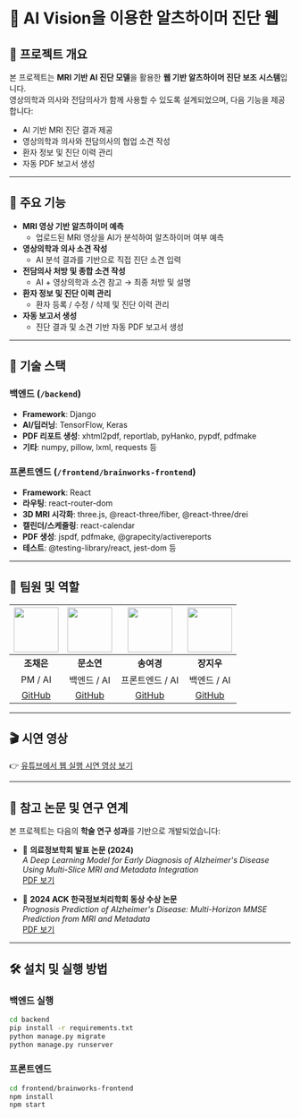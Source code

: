 # 🧠 AI Vision을 이용한 알츠하이머 진단 웹

## 📌 프로젝트 개요

본 프로젝트는 **MRI 기반 AI 진단 모델**을 활용한 **웹 기반 알츠하이머 진단 보조 시스템**입니다.  
영상의학과 의사와 전담의사가 함께 사용할 수 있도록 설계되었으며, 다음 기능을 제공합니다:

- AI 기반 MRI 진단 결과 제공
- 영상의학과 의사와 전담의사의 협업 소견 작성
- 환자 정보 및 진단 이력 관리
- 자동 PDF 보고서 생성

---

## 🚀 주요 기능

- **MRI 영상 기반 알츠하이머 예측**
  - 업로드된 MRI 영상을 AI가 분석하여 알츠하이머 여부 예측
- **영상의학과 의사 소견 작성**
  - AI 분석 결과를 기반으로 직접 진단 소견 입력
- **전담의사 처방 및 종합 소견 작성**
  - AI + 영상의학과 소견 참고 → 최종 처방 및 설명
- **환자 정보 및 진단 이력 관리**
  - 환자 등록 / 수정 / 삭제 및 진단 이력 관리
- **자동 보고서 생성**
  - 진단 결과 및 소견 기반 자동 PDF 보고서 생성

---

## 🔧 기술 스택

### 백엔드 (`/backend`)
- **Framework**: Django
- **AI/딥러닝**: TensorFlow, Keras
- **PDF 리포트 생성**: xhtml2pdf, reportlab, pyHanko, pypdf, pdfmake
- **기타**: numpy, pillow, lxml, requests 등

### 프론트엔드 (`/frontend/brainworks-frontend`)
- **Framework**: React
- **라우팅**: react-router-dom
- **3D MRI 시각화**: three.js, @react-three/fiber, @react-three/drei
- **캘린더/스케줄링**: react-calendar
- **PDF 생성**: jspdf, pdfmake, @grapecity/activereports
- **테스트**: @testing-library/react, jest-dom 등

---

## 👥 팀원 및 역할

| <img src="https://github.com/likeeun.png" width="80" height="80"/> | <img src="https://github.com/dotz0ver.png" width="80" height="80"/> | <img src="https://github.com/0gonge.png" width="80" height="80"/> | <img src="https://github.com/zangzoo.png" width="80" height="80"/> |
|:--:|:--:|:--:|:--:|
| **조채은** | **문소연** | **송여경** | **장지우** |
| PM / AI | 백엔드 / AI | 프론트엔드 / AI | 백엔드 / AI |
| [GitHub](https://github.com/likeeun) | [GitHub](https://github.com/dotz0ver) | [GitHub](https://github.com/0gonge) | [GitHub](https://github.com/zangzoo) |

---

## 🎬 시연 영상

👉 [유튜브에서 웹 실행 시연 영상 보기](https://www.youtube.com/watch?v=NB6MO7nbT_c&ab_channel=likeeun)

---

## 📝 참고 논문 및 연구 연계

본 프로젝트는 다음의 **학술 연구 성과**를 기반으로 개발되었습니다:

- 🧾 **의료정보학회 발표 논문 (2024)**  
  *A Deep Learning Model for Early Diagnosis of Alzheimer's Disease Using Multi-Slice MRI and Metadata Integration*  
  [PDF 보기](https://drive.google.com/file/d/1dbiCpb2bz-N80J7KH8Wulh0q4p1TyCka/view?usp=drive_link)

- 🥉 **2024 ACK 한국정보처리학회 동상 수상 논문**  
  *Prognosis Prediction of Alzheimer's Disease: Multi-Horizon MMSE Prediction from MRI and Metadata*  
  [PDF 보기](https://drive.google.com/file/d/1TAbvF0PwFMSDRorrUg6_eCjNLEYiTP4O/view?usp=drive_link)

---

## 🛠️ 설치 및 실행 방법

### 백엔드 실행
```bash
cd backend
pip install -r requirements.txt
python manage.py migrate
python manage.py runserver

```

### 프론트엔드

```bash
cd frontend/brainworks-frontend
npm install
npm start
```


